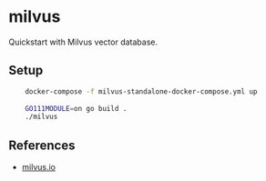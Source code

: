 # milvus
Quickstart with Milvus vector database.

## Setup

```bash
    docker-compose -f milvus-standalone-docker-compose.yml up
    
    GO111MODULE=on go build .
    ./milvus
```

## References
* [milvus.io](http://www.milvus.io)